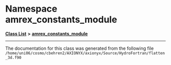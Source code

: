 
# Namespace amrex\_constants\_module


[**Class List**](annotated.md) **>** [**amrex\_constants\_module**](namespaceamrex__constants__module.md)





























------------------------------
The documentation for this class was generated from the following file `/home/uni06/cosmo/cbehren2/AXIONYX/axionyx/Source/HydroFortran/flatten_3d.f90`
